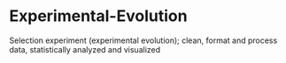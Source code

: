 # Experimental-Evolution
Selection experiment (experimental evolution); clean, format and process data, statistically analyzed and visualized 
